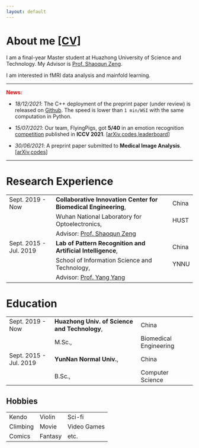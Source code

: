 ```yaml
---
layout: default
---
```


# About me [[CV]](https://drive.google.com/file/d/1KbfENGCsAXfZWAdQUl0ReBLsKogCU1Ji/view?usp=sharing)

I am a final-year Master student at Huazhong University of Science and Technology. My Advisor is [Prof. Shaoqun Zeng](http://ses.hust.edu.cn/info/1092/1343.htm).

I am interested in fMRI data analysis and mainfold learning.

<hr/>

**<font color=red>News:</font>**

- _18/12/2021_: The C++ deployment of the preprint paper (under review) is released on [Github](https://github.com/Chrisa142857/You-Only-Look-Cytopathology-Once/tree/main/cpp). The speed is lower than `1 min/WSI` with the same computation in Python.

- _15/07/2021_: Our team, FlyingPigs, got **5/40** in an emotion recognition [competition](https://ibug.doc.ic.ac.uk/resources/iccv-2021-2nd-abaw/) published in **ICCV 2021**. [[arXiv](https://arxiv.org/abs/2107.01175),[codes](https://github.com/sucv/ABAW2/tree/prototype),[leaderboard](https://github.com/dkollias/ABAW2-Results/blob/main/abaw2_va_leaderboard.pdf/)] 

- _30/06/2021_: A preprint paper submitted to **Medical Image Analysis**. [[arXiv](https://arxiv.org/abs/2106.15113),[codes](https://github.com/Chrisa142857/You-Only-Look-Cytopathology-Once)]

<hr/>

# Research Experience

|         |           |   |
|:-------------|:------------------|:------|
| Sept. 2019 - Now         | **Collaborative Innovation Center for Biomedical Engineering**, | China  |
|                                     | Wuhan National Laboratory for Optoelectronics,  |  HUST  |
|                                     | Advisor: [Prof. Shaoqun Zeng](http://ses.hust.edu.cn/info/1092/1343.htm) | |
| Sept. 2015 - Jul. 2019 | **Lab of Pattern Recognition and Artificial Intelligence**, | China  |
|                                     | School of Information Science and Technology, | YNNU  |
|                                     | Advisor: [Prof. Yang Yang](https://scholar.google.com/citations?user=7JLPFHgAAAAJ&hl=zh-CN) | |

# Education

|         |           |   |
|:-------------|:------------------|:------|
| Sept. 2019 - Now         | **Huazhong Univ. of Science and Technology**, | China  |
|                                     | M.Sc.,                       | Biomedical Engineering  |
| Sept. 2015 - Jul. 2019 | **YunNan Normal Univ.**, | China  |
|                                     | B.Sc.,                         | Computer Science  |

## Hobbies

|         |           |   |
|:------|:------|:------|
| Kendo | Violin | Sci-fi |
| Climbing | Movie | Video Games |
| Comics | Fantasy | etc. |

